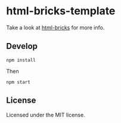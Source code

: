 # html-bricks-template

Take a look at [html-bricks](https://github.com/html-bricks/html-bricks) for more info.

## Develop

`npm install`

Then

`npm start`

## License

Licensed under the MIT license.
